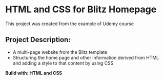 # HTML and CSS for Blitz Homepage

This project was created from the example of Udemy course

## Project Description:
- A multi-page website from the Blitz template
- Structuring the home page and other information derived from HTML and adding a style to that content by using CSS

**Build with: HTML and CSS**
